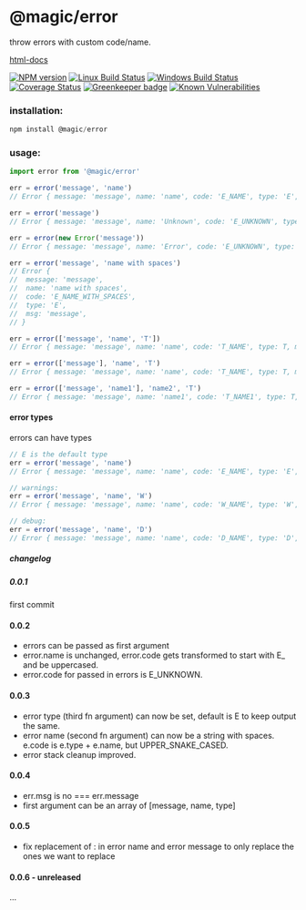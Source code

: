 # @magic/error

throw errors with custom code/name.

[html-docs](https://magic.github.io/error)

[![NPM version][npm-image]][npm-url]
[![Linux Build Status][travis-image]][travis-url]
[![Windows Build Status][appveyor-image]][appveyor-url]
[![Coverage Status][coveralls-image]][coveralls-url]
[![Greenkeeper badge][greenkeeper-image]][greenkeeper-url]
[![Known Vulnerabilities][snyk-image]][snyk-url]

[npm-image]: https://img.shields.io/npm/v/@magic/error.svg
[npm-url]: https://www.npmjs.com/package/@magic/error
[travis-image]: https://img.shields.io/travis/com/magic/error/master
[travis-url]: https://travis-ci.com/magic/error
[appveyor-image]: https://img.shields.io/appveyor/ci/magic/error/master.svg
[appveyor-url]: https://ci.appveyor.com/project/magic/error/branch/master
[coveralls-image]: https://coveralls.io/repos/github/magic/error/badge.svg
[coveralls-url]: https://coveralls.io/github/magic/error
[greenkeeper-image]: https://badges.greenkeeper.io/magic/error.svg
[greenkeeper-url]: https://badges.greenkeeper.io/magic/error.svg
[snyk-image]: https://snyk.io/test/github/magic/error/badge.svg
[snyk-url]: https://snyk.io/test/github/magic/error

### installation:
```javascript
npm install @magic/error
```

### usage:
```javascript
import error from '@magic/error'

err = error('message', 'name')
// Error { message: 'message', name: 'name', code: 'E_NAME', type: 'E', msg: 'message' }

err = error('message')
// Error { message: 'message', name: 'Unknown', code: 'E_UNKNOWN', type: 'E', msg: 'message' }

err = error(new Error('message'))
// Error { message: 'message', name: 'Error', code: 'E_UNKNOWN', type: 'E', msg: 'message' }

err = error('message', 'name with spaces')
// Error {
//  message: 'message',
//  name: 'name with spaces',
//  code: 'E_NAME_WITH_SPACES',
//  type: 'E',
//  msg: 'message',
// }

err = error(['message', 'name', 'T'])
// Error { message: 'message', name: 'name', code: 'T_NAME', type: T, msg: 'message' }

err = error(['message'], 'name', 'T')
// Error { message: 'message', name: 'name', code: 'T_NAME', type: T, msg: 'message' }

err = error(['message', 'name1'], 'name2', 'T')
// Error { message: 'message', name: 'name1', code: 'T_NAME1', type: T, msg: 'message' }
```

#### error types
errors can have types

```javascript
// E is the default type
err = error('message', 'name')
// Error { message: 'message', name: 'name', code: 'E_NAME', type: 'E', msg: 'message' }

// warnings:
err = error('message', 'name', 'W')
// Error { message: 'message', name: 'name', code: 'W_NAME', type: 'W', msg: 'message' }

// debug:
err = error('message', 'name', 'D')
// Error { message: 'message', name: 'name', code: 'D_NAME', type: 'D', msg: 'message' }
```

##### changelog

##### 0.0.1
first commit

#### 0.0.2
* errors can be passed as first argument
* error.name is unchanged, error.code gets transformed to start with E_ and be uppercased.
* error.code for passed in errors is E_UNKNOWN.

#### 0.0.3
* error type (third fn argument) can now be set, default is E to keep output the same.
* error name (second fn argument) can now be a string with spaces.
  e.code is e.type + e.name, but UPPER_SNAKE_CASED.
* error stack cleanup improved.

#### 0.0.4
* err.msg is no === err.message
* first argument can be an array of [message, name, type]

#### 0.0.5
* fix replacement of : in error name and error message to only replace the ones we want to replace

#### 0.0.6 - unreleased
...
